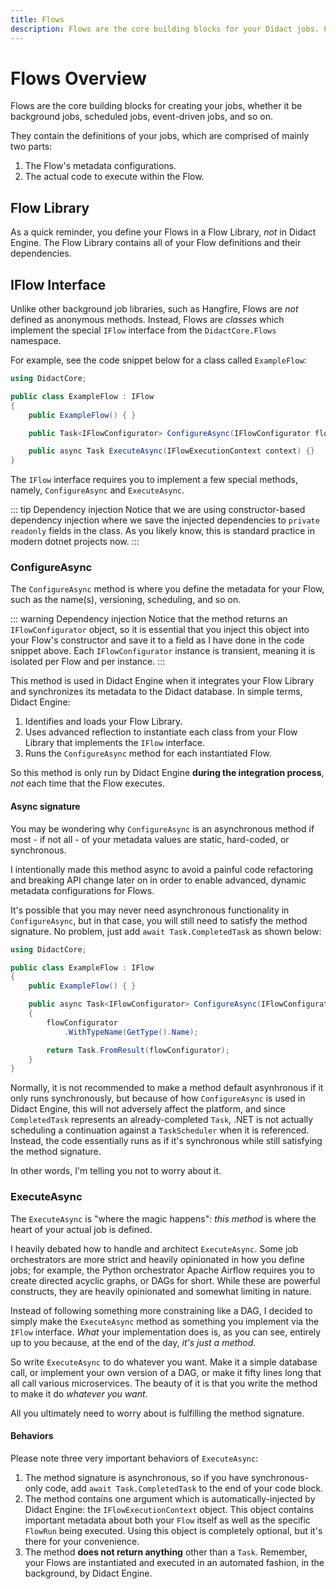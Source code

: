 ```yaml
---
title: Flows
description: Flows are the core building blocks for your Didact jobs. Flows are created by implementing the IFlow interface and defining the ConfigureAsync and ExecuteAsync methods.
---
```


# Flows Overview

Flows are the core building blocks for creating your jobs, whether it be background jobs, scheduled jobs, event-driven jobs, and so on.

They contain the definitions of your jobs, which are comprised of mainly two parts:

1. The Flow's metadata configurations.
2. The actual code to execute within the Flow.

## Flow Library

As a quick reminder, you define your Flows in a Flow Library, *not* in Didact Engine. The Flow Library contains all of your Flow definitions and their dependencies.

## IFlow Interface

Unlike other background job libraries, such as Hangfire, Flows are *not* defined as anonymous methods. Instead, Flows are *classes* which implement the special `IFlow` interface from the `DidactCore.Flows` namespace.

For example, see the code snippet below for a class called `ExampleFlow`:

```cs
using DidactCore;

public class ExampleFlow : IFlow
{
    public ExampleFlow() { }

    public Task<IFlowConfigurator> ConfigureAsync(IFlowConfigurator flowConfigurator) {}

    public async Task ExecuteAsync(IFlowExecutionContext context) {}
}
```

The `IFlow` interface requires you to implement a few special methods, namely, `ConfigureAsync` and `ExecuteAsync`.

::: tip Dependency injection
Notice that we are using constructor-based dependency injection where we save the injected dependencies to `private readonly` fields in the class. As you likely know, this is standard practice in modern dotnet projects now.
:::

### ConfigureAsync

The `ConfigureAsync` method is where you define the metadata for your Flow, such as the name(s), versioning, scheduling, and so on.

::: warning Dependency injection
Notice that the method returns an `IFlowConfigurator` object, so it is essential that you inject this object into your Flow's constructor and save it to a field as I have done in the code snippet above. Each `IFlowConfigurator` instance is transient, meaning it is isolated per Flow and per instance.
:::

This method is used in Didact Engine when it integrates your Flow Library and synchronizes its metadata to the Didact database. In simple terms, Didact Engine:

1. Identifies and loads your Flow Library.
2. Uses advanced reflection to instantiate each class from your Flow Library that implements the `IFlow` interface.
3. Runs the `ConfigureAsync` method for each instantiated Flow.

So this method is only run by Didact Engine **during the integration process**, *not* each time that the Flow executes.

#### Async signature

You may be wondering why `ConfigureAsync` is an asynchronous method if most - if not all - of your metadata values are static, hard-coded, or synchronous.

I intentionally made this method async to avoid a painful code refactoring and breaking API change later on in order to enable advanced, dynamic metadata configurations for Flows.

It's possible that you may never need asynchronous functionality in `ConfigureAsync`, but in that case, you will still need to satisfy the method signature. No problem, just add `await Task.CompletedTask` as shown below:

```cs
using DidactCore;

public class ExampleFlow : IFlow
{
    public ExampleFlow() { }

    public async Task<IFlowConfigurator> ConfigureAsync(IFlowConfigurator flowConfigurator)
    {
        flowConfigurator
            .WithTypeName(GetType().Name);

        return Task.FromResult(flowConfigurator);
    }
}
```

Normally, it is not recommended to make a method default asynhronous if it only runs synchronously, but because of how `ConfigureAsync` is used in Didact Engine, this will not adversely affect the platform, and since `CompletedTask` represents an already-completed `Task`, .NET is not actually scheduling a continuation against a `TaskScheduler` when it is referenced. Instead, the code essentially runs as if it's synchronous while still satisfying the method signature.

In other words, I'm telling you not to worry about it.

### ExecuteAsync

The `ExecuteAsync` is "where the magic happens": *this method* is where the heart of your actual job is defined.

I heavily debated how to handle and architect `ExecuteAsync`. Some job orchestrators are more strict and heavily opinionated in how you define jobs; for example, the Python orchestrator Apache Airflow requires you to create directed acyclic graphs, or DAGs for short. While these are powerful constructs, they are heavily opinionated and somewhat limiting in nature.

Instead of following something more constraining like a DAG, I decided to simply make the `ExecuteAsync` method as something you implement via the `IFlow` interface. *What* your implementation does is, as you can see, entirely up to you because, at the end of the day, *it's just a method*.

So write `ExecuteAsync` to do whatever you want. Make it a simple database call, or implement your own version of a DAG, or make it fifty lines long that all call various microservices. The beauty of it is that you write the method to make it do *whatever you want*.

All you ultimately need to worry about is fulfilling the method signature.

#### Behaviors

Please note three very important behaviors of `ExecuteAsync`:

1. The method signature is asynchronous, so if you have synchronous-only code, add `await Task.CompletedTask` to the end of your code block.
2. The method contains one argument which is automatically-injected by Didact Engine: the `IFlowExecutionContext` object. This object contains important metadata about both your `Flow` itself as well as the specific `FlowRun` being executed. Using this object is completely optional, but it's there for your convenience. 
3. The method **does not return anything** other than a `Task`. Remember, your Flows are instantiated and executed in an automated fashion, in the background, by Didact Engine.